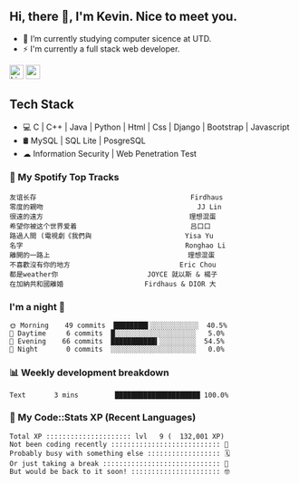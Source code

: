 ## Hi, there 👋, I'm Kevin. Nice to meet you.

- 🌱 I’m currently studying computer sicence at UTD.
- ⚡ I'm currently a full stack web developer.

<a href="https://www.linkedin.com/in/kevin12686/"><img alt="LinkedIn" src="https://img.shields.io/badge/linkedin%20-%230077B5.svg?&style=for-the-badge&logo=linkedin&logoColor=white" height=25></a>
<a href="https://www.instagram.com/kevin12686/"><img src="https://img.shields.io/badge/instagram-3f729b?&style=for-the-badge&logo=instagram&logoColor=white" height=25></a>

## Tech Stack

* 💻 C | C++ | Java | Python | Html | Css | Django | Bootstrap | Javascript
* 🛢️ MySQL | SQL Lite | PosgreSQL
* ☁ Information Security | Web Penetration Test

### 🎵 My Spotify Top Tracks

<!-- spotify start -->

```text
友谊长存                                      Firdhaus
零度的親吻                                      JJ Lin
很遠的遠方                                    理想混蛋
希望你被这个世界爱着                            吕口口
路過人間 (電視劇《我們與                       Yisa Yu
名字                                        Ronghao Li
離開的一路上                                  理想混蛋
不喜歡沒有你的地方                           Eric Chou
都是weather你                      JOYCE 就以斯 & 楊子
在加納共和國離婚                    Firdhaus & DIOR 大
```

<!-- spotify end -->

### I'm a night 🦉

<!-- early_bird start -->

```text
🌞 Morning    49 commits  ████████▌░░░░░░░░░░░░  40.5%
🌆 Daytime     6 commits  █░░░░░░░░░░░░░░░░░░░░   5.0%
🌃 Evening    66 commits  ███████████▍░░░░░░░░░  54.5%
🌙 Night       0 commits  ░░░░░░░░░░░░░░░░░░░░░   0.0%
```

<!-- early_bird end -->

### 📊 Weekly development breakdown

<!-- code_time start -->

```text
Text       3 mins         █████████████████████ 100.0%
```

<!-- code_time end -->

### 🧰 My Code::Stats XP (Recent Languages)

<!-- codestats start -->

```text
Total XP ::::::::::::::::::::: lvl   9 (  132,001 XP) 
Not been coding recently ::::::::::::::::::::::::::: 🙈
Probably busy with something else :::::::::::::::::: 🗓
Or just taking a break ::::::::::::::::::::::::::::: 🌴
But would be back to it soon! :::::::::::::::::::::: 🤓
```

<!-- codestats end -->
